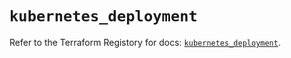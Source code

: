 # `kubernetes_deployment`

Refer to the Terraform Registory for docs: [`kubernetes_deployment`](https://registry.terraform.io/providers/hashicorp/kubernetes/2.24.0/docs/resources/deployment).
